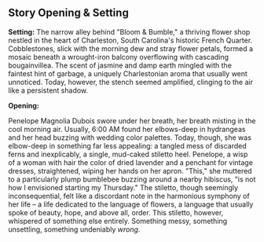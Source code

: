 ## Story Opening & Setting

**Setting:** The narrow alley behind "Bloom & Bumble," a thriving flower shop nestled in the heart of Charleston, South Carolina's historic French Quarter. Cobblestones, slick with the morning dew and stray flower petals, formed a mosaic beneath a wrought-iron balcony overflowing with cascading bougainvillea. The scent of jasmine and damp earth mingled with the faintest hint of garbage, a uniquely Charlestonian aroma that usually went unnoticed. Today, however, the stench seemed amplified, clinging to the air like a persistent shadow.

**Opening:**

Penelope Magnolia Dubois swore under her breath, her breath misting in the cool morning air. Usually, 6:00 AM found her elbows-deep in hydrangeas and her head buzzing with wedding color palettes. Today, though, she was elbow-deep in something far less appealing: a tangled mess of discarded ferns and inexplicably, a single, mud-caked stiletto heel. Penelope, a wisp of a woman with hair the color of dried lavender and a penchant for vintage dresses, straightened, wiping her hands on her apron. "This," she muttered to a particularly plump bumblebee buzzing around a nearby hibiscus, "is not how I envisioned starting my Thursday." The stiletto, though seemingly inconsequential, felt like a discordant note in the harmonious symphony of her life – a life dedicated to the language of flowers, a language that usually spoke of beauty, hope, and above all, order. This stiletto, however, whispered of something else entirely. Something messy, something unsettling, something undeniably *wrong*.
